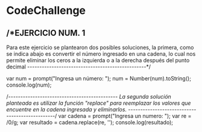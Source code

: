 # CodeChallenge
/*EJERCICIO NUM. 1
-------------------------------------------------
Para este ejercicio se plantearon dos posibles soluciones, la primera, como se indica abajo es convertir el número ingresado en una cadena, lo cual nos permite eliminar los ceros a la izquierda o a la derecha después del punto decimal
-------------------------------------------------*/

var num = prompt("Ingresa un número: ");
num = Number(num).toString();
console.log(num);

/*---------------------------------------------
La segunda solución planteada es utilizar la función "replace" para reemplazar los valores que encuentre en la cadena ingresada y eliminarlos.
------------------------------------------------*/
var cadena = prompt("Ingresa un numero: ");
var re = /0/g;
var resultado = cadena.replace(re, '');
console.log(resultado);

